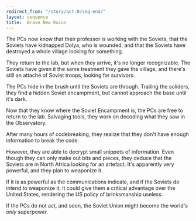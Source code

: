 ```yaml
---
redirect_from: "/story/act-0/seq-end/"
layout: sequence
title:  Brave New Ruins
---
```



The PCs now know that their professor is working with the Soviets,
that the Soviets have kidnapped Dolya, who is wounded,
and that the Soviets have destroyed a whole village looking for something.

They return to the lab, but when they arrive, it's no longer recognizable.
The Soviets have given it the same treatment they gave the village,
and there's still an attaché of Soviet troops, looking for survivors.

The PCs hide in the brush until the Soviets are through.
Trailing the soliders, they find a hidden Soviet encampment,
but cannot approach the base until it's dark.

Now that they know where the Soviet Encampment is,
the PCs are free to return to the lab.
Salvaging tools, they work on decoding what they saw in the Observatory.

After many hours of codebreaking,
they realize that they don't have enough information to break the code.

However, they are able to decrypt small snippets of information.
Even though they can only make out bits and pieces,
they deduce that the Soviets are in North Africa looking for an artefact.
It's apparently very powerful, and they plan to weaponize it.

If it is as powerful as the communications indicate,
and if the Soviets do intend to weaponize it,
it could give them a critical advantage over the United States,
rendering the US policy of brinksmanship useless.

If the PCs do not act, and soon,
the Soviet Union might become the world's *only* superpower.






